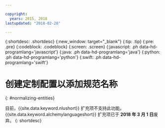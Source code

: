 ```yaml
---

copyright:
  years: 2015, 2018
lastupdated: "2018-02-28"

---
```


{:shortdesc: .shortdesc}
{:new_window: target="_blank"}
{:tip: .tip}
{:pre: .pre}
{:codeblock: .codeblock}
{:screen: .screen}
{:javascript: .ph data-hd-programlang='javascript'}
{:java: .ph data-hd-programlang='java'}
{:python: .ph data-hd-programlang='python'}
{:swift: .ph data-hd-programlang='swift'}

# 创建定制配置以添加规范名称
{: #normalizing-entities}

目前，{{site.data.keyword.nlushort}} 扩充项不支持此功能。{{site.data.keyword.alchemylanguageshort}} 扩充项已于 **2018 年 3 月 1 日**废弃。
{: shortdesc}
